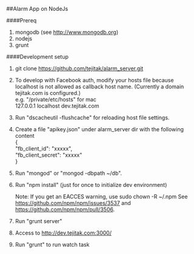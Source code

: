 ##Alarm App on NodeJs

####Prereq
1. mongodb (see http://www.mongodb.org)
2. nodejs
3. grunt

####Development setup

1. git clone https://github.com/tejitak/alarm_server.git

2. To develop with Facebook auth, modify your hosts file because localhost is not allowed as callback host name. (Currently a domain tejitak.com is configured.)  
e.g. "/private/etc/hosts" for mac  
127.0.0.1       localhost dev.tejitak.com

3. Run "dscacheutil -flushcache" for reloading host file settings.

3. Create a file "apikey.json" under alarm_server dir with the following content  
    {  
      "fb_client_id": "xxxxx",  
      "fb_client_secret": "xxxxx"  
    }  

5. Run "mongod" or "mongod -dbpath ~/db".

6. Run "npm install" (just for once to initialize dev environment)

    Note: If you get an EACCES warning, use sudo chown -R <username> ~/.npm
    See https://github.com/npm/npm/issues/3537 and https://github.com/npm/npm/pull/3506.

7. Run "grunt server"

8. Access to http://dev.tejitak.com:3000/

9. Run "grunt" to run watch task
